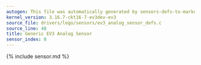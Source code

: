 ```yaml
---
autogen: This file was automatically generated by sensors-defs-to-markdown.py
kernel_version: 3.16.7-ckt16-7-ev3dev-ev3
source_file: drivers/lego/sensors/ev3_analog_sensor_defs.c
source_line: 48
title: Generic EV3 Analog Sensor
sensor_index: 0
---
```


{% include sensor.md %}
